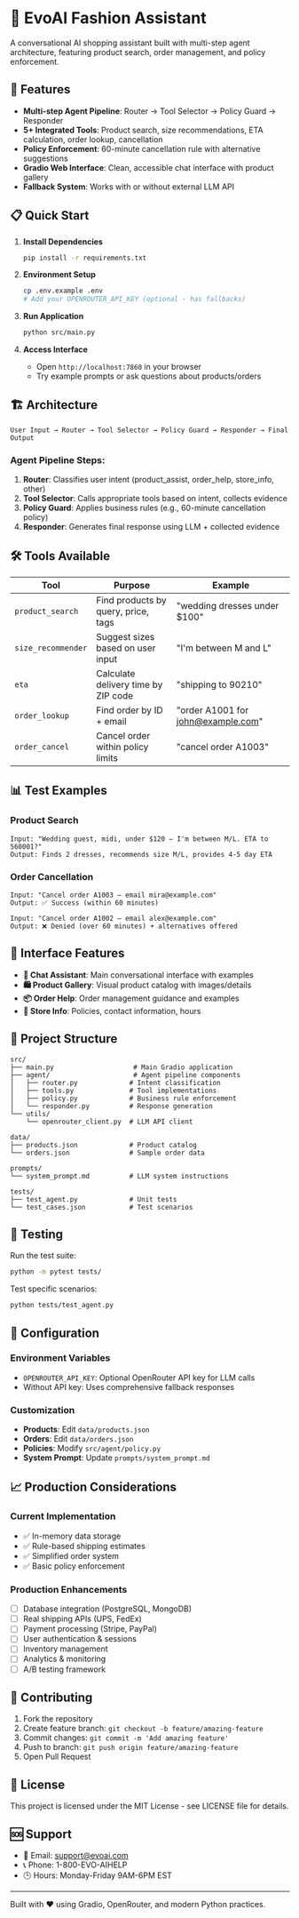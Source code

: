 # 👗 EvoAI Fashion Assistant

A conversational AI shopping assistant built with multi-step agent architecture, featuring product search, order management, and policy enforcement.

## 🚀 Features

- **Multi-step Agent Pipeline**: Router → Tool Selector → Policy Guard → Responder
- **5+ Integrated Tools**: Product search, size recommendations, ETA calculation, order lookup, cancellation
- **Policy Enforcement**: 60-minute cancellation rule with alternative suggestions
- **Gradio Web Interface**: Clean, accessible chat interface with product gallery
- **Fallback System**: Works with or without external LLM API

## 📋 Quick Start

1. **Install Dependencies**
   ```bash
   pip install -r requirements.txt
   ```

2. **Environment Setup**
   ```bash
   cp .env.example .env
   # Add your OPENROUTER_API_KEY (optional - has fallbacks)
   ```

3. **Run Application**
   ```bash
   python src/main.py
   ```

4. **Access Interface**
   - Open `http://localhost:7860` in your browser
   - Try example prompts or ask questions about products/orders

## 🏗️ Architecture

```
User Input → Router → Tool Selector → Policy Guard → Responder → Final Output
```

### Agent Pipeline Steps:
1. **Router**: Classifies user intent (product_assist, order_help, store_info, other)
2. **Tool Selector**: Calls appropriate tools based on intent, collects evidence  
3. **Policy Guard**: Applies business rules (e.g., 60-minute cancellation policy)
4. **Responder**: Generates final response using LLM + collected evidence

## 🛠️ Tools Available

| Tool | Purpose | Example |
|------|---------|---------|
| `product_search` | Find products by query, price, tags | "wedding dresses under $100" |
| `size_recommender` | Suggest sizes based on user input | "I'm between M and L" |
| `eta` | Calculate delivery time by ZIP code | "shipping to 90210" |
| `order_lookup` | Find order by ID + email | "order A1001 for john@example.com" |
| `order_cancel` | Cancel order within policy limits | "cancel order A1003" |

## 📊 Test Examples

### Product Search
```
Input: "Wedding guest, midi, under $120 — I'm between M/L. ETA to 560001?"
Output: Finds 2 dresses, recommends size M/L, provides 4-5 day ETA
```

### Order Cancellation
```
Input: "Cancel order A1003 — email mira@example.com"  
Output: ✅ Success (within 60 minutes)

Input: "Cancel order A1002 — email alex@example.com"
Output: ❌ Denied (over 60 minutes) + alternatives offered
```

## 🎨 Interface Features

- **💬 Chat Assistant**: Main conversational interface with examples
- **🛍️ Product Gallery**: Visual product catalog with images/details  
- **📦 Order Help**: Order management guidance and examples
- **🏪 Store Info**: Policies, contact information, hours

## 📁 Project Structure

```
src/
├── main.py                    # Main Gradio application
├── agent/                     # Agent pipeline components
│   ├── router.py             # Intent classification
│   ├── tools.py              # Tool implementations  
│   ├── policy.py             # Business rule enforcement
│   └── responder.py          # Response generation
└── utils/
    └── openrouter_client.py  # LLM API client

data/
├── products.json             # Product catalog
└── orders.json               # Sample order data

prompts/
└── system_prompt.md          # LLM system instructions

tests/
├── test_agent.py             # Unit tests
└── test_cases.json           # Test scenarios
```

## 🧪 Testing

Run the test suite:
```bash
python -m pytest tests/
```

Test specific scenarios:
```bash
python tests/test_agent.py
```

## 🔧 Configuration

### Environment Variables
- `OPENROUTER_API_KEY`: Optional OpenRouter API key for LLM calls
- Without API key: Uses comprehensive fallback responses

### Customization
- **Products**: Edit `data/products.json`
- **Orders**: Edit `data/orders.json`  
- **Policies**: Modify `src/agent/policy.py`
- **System Prompt**: Update `prompts/system_prompt.md`

## 📈 Production Considerations

### Current Implementation
- ✅ In-memory data storage
- ✅ Rule-based shipping estimates  
- ✅ Simplified order system
- ✅ Basic policy enforcement

### Production Enhancements
- [ ] Database integration (PostgreSQL, MongoDB)
- [ ] Real shipping APIs (UPS, FedEx)
- [ ] Payment processing (Stripe, PayPal)
- [ ] User authentication & sessions
- [ ] Inventory management
- [ ] Analytics & monitoring
- [ ] A/B testing framework

## 🤝 Contributing

1. Fork the repository
2. Create feature branch: `git checkout -b feature/amazing-feature`
3. Commit changes: `git commit -m 'Add amazing feature'`
4. Push to branch: `git push origin feature/amazing-feature`
5. Open Pull Request

## 📄 License

This project is licensed under the MIT License - see LICENSE file for details.

## 🆘 Support

- 📧 Email: support@evoai.com
- 📞 Phone: 1-800-EVO-AIHELP
- 🕒 Hours: Monday-Friday 9AM-6PM EST

---

Built with ❤️ using Gradio, OpenRouter, and modern Python practices.
